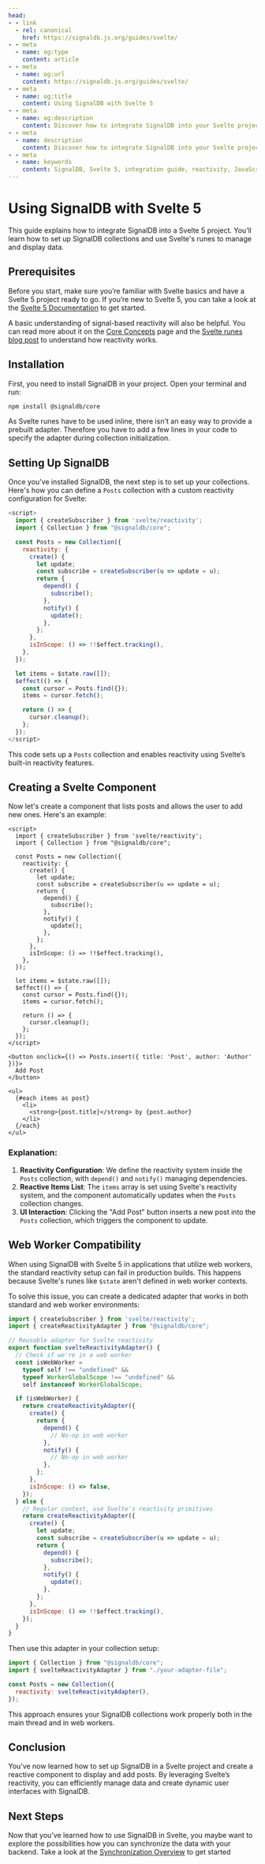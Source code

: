 ```yaml
---
head:
- - link
  - rel: canonical
    href: https://signaldb.js.org/guides/svelte/
- - meta
  - name: og:type
    content: article
- - meta
  - name: og:url
    content: https://signaldb.js.org/guides/svelte/
- - meta
  - name: og:title
    content: Using SignalDB with Svelte 5
- - meta
  - name: og:description
    content: Discover how to integrate SignalDB into your Svelte project. This guide covers the initial setup and building a reactive component with Svelte runes.
- - meta
  - name: description
    content: Discover how to integrate SignalDB into your Svelte project. This guide covers the initial setup and building a reactive component with Svelte runes.
- - meta
  - name: keywords
    content: SignalDB, Svelte 5, integration guide, reactivity, JavaScript, TypeScript, Svelte runes, SignalDB plugin, collection setup, reactive components, real-time updates
---
```

# Using SignalDB with Svelte 5

This guide explains how to integrate SignalDB into a Svelte 5 project. You’ll learn how to set up SignalDB collections and use Svelte's runes to manage and display data.

## Prerequisites

Before you start, make sure you’re familiar with Svelte basics and have a Svelte 5 project ready to go. If you’re new to Svelte 5, you can take a look at the [Svelte 5 Documentation](https://svelte-5-preview.vercel.app/docs/introduction) to get started.

A basic understanding of signal-based reactivity will also be helpful. You can read more about it on the [Core Concepts](/core-concepts/#signals-and-reactivity) page and the [Svelte runes blog post](https://svelte.dev/blog/runes) to understand how reactivity works.

## Installation

First, you need to install SignalDB in your project. Open your terminal and run:

```bash
npm install @signaldb/core
```

As Svelte runes have to be used inline, there isn't an easy way to provide a prebuilt adapter. Therefore you have to add a few lines in your code to specify the adapter during collection initialization.

## Setting Up SignalDB

Once you’ve installed SignalDB, the next step is to set up your collections. Here's how you can define a `Posts` collection with a custom reactivity configuration for Svelte:

```js
<script>
  import { createSubscriber } from 'svelte/reactivity';
  import { Collection } from "@signaldb/core";

  const Posts = new Collection({
    reactivity: {
      create() {
        let update;
        const subscribe = createSubscriber(u => update = u);
        return {
          depend() {
            subscribe();
          },
          notify() {
            update();
          },
        };
      },
      isInScope: () => !!$effect.tracking(),
    },
  });

  let items = $state.raw([]);
  $effect(() => {
    const cursor = Posts.find({});
    items = cursor.fetch();

    return () => {
      cursor.cleanup();
    };
  });
</script>
```

This code sets up a `Posts` collection and enables reactivity using Svelte’s built-in reactivity features.

## Creating a Svelte Component

Now let's create a component that lists posts and allows the user to add new ones. Here's an example:

```svelte
<script>
  import { createSubscriber } from 'svelte/reactivity';
  import { Collection } from "@signaldb/core";

  const Posts = new Collection({
    reactivity: {
      create() {
        let update;
        const subscribe = createSubscriber(u => update = u);
        return {
          depend() {
            subscribe();
          },
          notify() {
            update();
          },
        };
      },
      isInScope: () => !!$effect.tracking(),
    },
  });

  let items = $state.raw([]);
  $effect(() => {
    const cursor = Posts.find({});
    items = cursor.fetch();

    return () => {
      cursor.cleanup();
    };
  });
</script>

<button onclick={() => Posts.insert({ title: 'Post', author: 'Author' })}>
  Add Post
</button>

<ul>
  {#each items as post}
    <li>
      <strong>{post.title}</strong> by {post.author}
    </li>
  {/each}
</ul>
```

### Explanation:

1. **Reactivity Configuration**: We define the reactivity system inside the `Posts` collection, with `depend()` and `notify()` managing dependencies.
2. **Reactive Items List**: The `items` array is set using Svelte's reactivity system, and the component automatically updates when the `Posts` collection changes.
3. **UI Interaction**: Clicking the "Add Post" button inserts a new post into the `Posts` collection, which triggers the component to update.

## Web Worker Compatibility

When using SignalDB with Svelte 5 in applications that utilize web workers, the standard reactivity setup can fail in production builds. This happens because Svelte's runes like `$state` aren't defined in web worker contexts.

To solve this issue, you can create a dedicated adapter that works in both standard and web worker environments:

```js
import { createSubscriber } from 'svelte/reactivity';
import { createReactivityAdapter } from "@signaldb/core";

// Reusable adapter for Svelte reactivity
export function svelteReactivityAdapter() {
  // Check if we're in a web worker
  const isWebWorker =
    typeof self !== "undefined" &&
    typeof WorkerGlobalScope !== "undefined" &&
    self instanceof WorkerGlobalScope;

  if (isWebWorker) {
    return createReactivityAdapter({
      create() {
        return {
          depend() {
            // No-op in web worker
          },
          notify() {
            // No-op in web worker
          },
        };
      },
      isInScope: () => false,
    });
  } else {
    // Regular context, use Svelte's reactivity primitives
    return createReactivityAdapter({
      create() {
        let update;
        const subscribe = createSubscriber(u => update = u);
        return {
          depend() {
            subscribe();
          },
          notify() {
            update();
          },
        };
      },
      isInScope: () => !!$effect.tracking(),
    });
  }
}
```

Then use this adapter in your collection setup:

```js
import { Collection } from "@signaldb/core";
import { svelteReactivityAdapter } from "./your-adapter-file";

const Posts = new Collection({
  reactivity: svelteReactivityAdapter(),
});
```

This approach ensures your SignalDB collections work properly both in the main thread and in web workers.

## Conclusion

You’ve now learned how to set up SignalDB in a Svelte project and create a reactive component to display and add posts. By leveraging Svelte’s reactivity, you can efficiently manage data and create dynamic user interfaces with SignalDB.

## Next Steps

Now that you’ve learned how to use SignalDB in Svelte, you maybe want to explore the possibilities how you can synchronize the data with your backend.
Take a look at the [Synchronization Overview](/sync/) to get started
